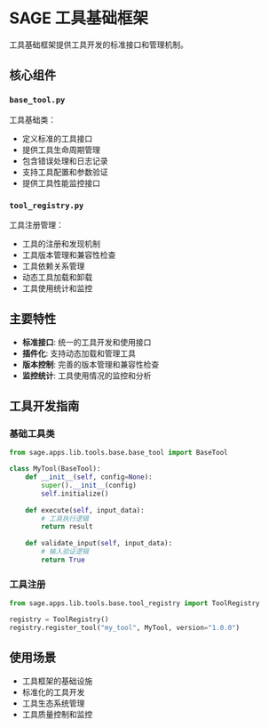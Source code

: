 # SAGE 工具基础框架

工具基础框架提供工具开发的标准接口和管理机制。

## 核心组件

### `base_tool.py`
工具基础类：
- 定义标准的工具接口
- 提供工具生命周期管理
- 包含错误处理和日志记录
- 支持工具配置和参数验证
- 提供工具性能监控接口

### `tool_registry.py`
工具注册管理：
- 工具的注册和发现机制
- 工具版本管理和兼容性检查
- 工具依赖关系管理
- 动态工具加载和卸载
- 工具使用统计和监控

## 主要特性

- **标准接口**: 统一的工具开发和使用接口
- **插件化**: 支持动态加载和管理工具
- **版本控制**: 完善的版本管理和兼容性检查
- **监控统计**: 工具使用情况的监控和分析

## 工具开发指南

### 基础工具类
```python
from sage.apps.lib.tools.base.base_tool import BaseTool

class MyTool(BaseTool):
    def __init__(self, config=None):
        super().__init__(config)
        self.initialize()
    
    def execute(self, input_data):
        # 工具执行逻辑
        return result
    
    def validate_input(self, input_data):
        # 输入验证逻辑
        return True
```

### 工具注册
```python
from sage.apps.lib.tools.base.tool_registry import ToolRegistry

registry = ToolRegistry()
registry.register_tool("my_tool", MyTool, version="1.0.0")
```

## 使用场景

- 工具框架的基础设施
- 标准化的工具开发
- 工具生态系统管理
- 工具质量控制和监控
